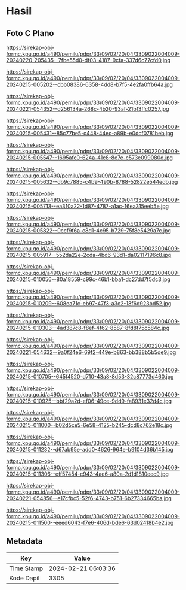 # Hasil

## Foto C Plano

https://sirekap-obj-formc.kpu.go.id/a490/pemilu/pdpr/33/09/02/20/04/3309022004009-20240220-205435--7fbe55d0-df03-4187-9cfa-337d6c77cfd0.jpg

https://sirekap-obj-formc.kpu.go.id/a490/pemilu/pdpr/33/09/02/20/04/3309022004009-20240215-005202--cbb08386-6358-4dd8-b7f5-4e2fa0ffb64a.jpg

https://sirekap-obj-formc.kpu.go.id/a490/pemilu/pdpr/33/09/02/20/04/3309022004009-20240221-054352--d256134a-268c-4b20-93af-21bf3ffc0257.jpg

https://sirekap-obj-formc.kpu.go.id/a490/pemilu/pdpr/33/09/02/20/04/3309022004009-20240215-005431--85c77be5-c448-44ec-a89b-e0dcf0781beb.jpg

https://sirekap-obj-formc.kpu.go.id/a490/pemilu/pdpr/33/09/02/20/04/3309022004009-20240215-005547--1695afc0-624a-41c8-8e7e-c573e099080d.jpg

https://sirekap-obj-formc.kpu.go.id/a490/pemilu/pdpr/33/09/02/20/04/3309022004009-20240215-005632--db9c7885-c4b9-490b-8788-52822e544edb.jpg

https://sirekap-obj-formc.kpu.go.id/a490/pemilu/pdpr/33/09/02/20/04/3309022004009-20240215-005713--ea310a22-1d87-4787-a1ac-16ea315eeb5e.jpg

https://sirekap-obj-formc.kpu.go.id/a490/pemilu/pdpr/33/09/02/20/04/3309022004009-20240215-005822--0ccf9f6a-c8d1-4c95-b729-75f8e5429a7c.jpg

https://sirekap-obj-formc.kpu.go.id/a490/pemilu/pdpr/33/09/02/20/04/3309022004009-20240215-005917--552da22e-2cda-4bd6-93d1-da02117196c8.jpg

https://sirekap-obj-formc.kpu.go.id/a490/pemilu/pdpr/33/09/02/20/04/3309022004009-20240215-010056--80a18559-c99c-46b1-bba1-dc27dd7f5dc3.jpg

https://sirekap-obj-formc.kpu.go.id/a490/pemilu/pdpr/33/09/02/20/04/3309022004009-20240215-010209--608ea71c-eb97-47f3-a3c2-18f6d923bd52.jpg

https://sirekap-obj-formc.kpu.go.id/a490/pemilu/pdpr/33/09/02/20/04/3309022004009-20240215-010303--4ad387c8-f8ef-4f62-8587-8fd8f75c584c.jpg

https://sirekap-obj-formc.kpu.go.id/a490/pemilu/pdpr/33/09/02/20/04/3309022004009-20240221-054632--9a0f24e6-69f2-449e-b863-bb388b5b5de9.jpg

https://sirekap-obj-formc.kpu.go.id/a490/pemilu/pdpr/33/09/02/20/04/3309022004009-20240215-010705--645f4520-d710-43a8-8d53-32c87773d460.jpg

https://sirekap-obj-formc.kpu.go.id/a490/pemilu/pdpr/33/09/02/20/04/3309022004009-20240215-010925--bbf29a2d-ef06-49ce-9dd9-fa8931e32d4c.jpg

https://sirekap-obj-formc.kpu.go.id/a490/pemilu/pdpr/33/09/02/20/04/3309022004009-20240215-011000--b02d5ce5-6e58-4125-b245-dcd8c762e18c.jpg

https://sirekap-obj-formc.kpu.go.id/a490/pemilu/pdpr/33/09/02/20/04/3309022004009-20240215-011232--d67ab95e-add0-4626-964e-b9104d36b145.jpg

https://sirekap-obj-formc.kpu.go.id/a490/pemilu/pdpr/33/09/02/20/04/3309022004009-20240215-011306--eff57454-c943-4ae6-a80a-2d1d1810eec9.jpg

https://sirekap-obj-formc.kpu.go.id/a490/pemilu/pdpr/33/09/02/20/04/3309022004009-20240221-054856--e17cfbc5-52f6-4743-b751-6b27334665ba.jpg

https://sirekap-obj-formc.kpu.go.id/a490/pemilu/pdpr/33/09/02/20/04/3309022004009-20240215-011500--eeed6043-f7e6-406d-bde6-63d02418b4e2.jpg


## Metadata

| Key        | Value               |
| ---------- | ------------------- |
| Time Stamp | 2024-02-21 06:03:36 |
| Kode Dapil | 3305                |



